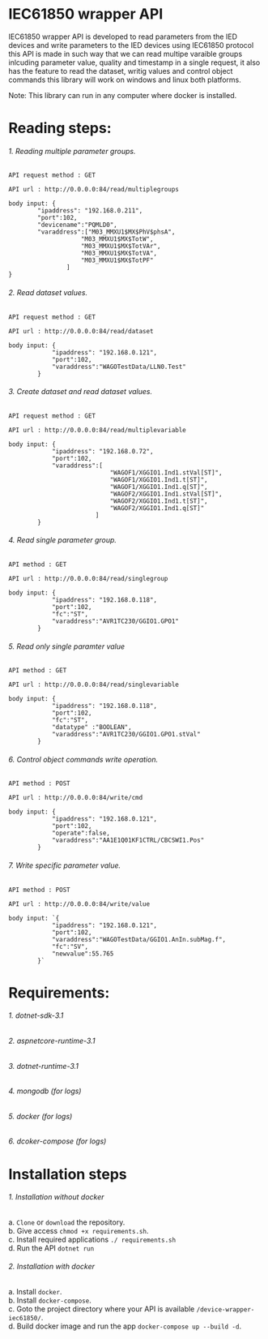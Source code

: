 # IEC61850 wrapper API
IEC61850 wrapper API is developed to read parameters from the IED devices and write parameters to the IED devices using IEC61850 protocol this API is made in such way that we can read multipe varaible groups inlcuding  parameter value, quality and timestamp in a single request, it also has the feature to read the dataset, writig values and control object commands this library will work on windows and linux both platforms. <br />

Note: This library can run in any computer where docker is installed. 

# Reading steps:
###### 1. Reading multiple parameter groups. <br />

    API request method : GET

    API url : http://0.0.0.0:84/read/multiplegroups

    body input: {
            "ipaddress": "192.168.0.211",
            "port":102,
            "devicename":"PQMLD0",
            "varaddress":["M03_MMXU1$MX$PhV$phsA",
                        "M03_MMXU1$MX$TotW",
                        "M03_MMXU1$MX$TotVAr",
                        "M03_MMXU1$MX$TotVA",
                        "M03_MMXU1$MX$TotPF"
                    ]   
    }

###### 2. Read dataset values. <br />

    API request method : GET

    API url : http://0.0.0.0:84/read/dataset

    body input: {
                "ipaddress": "192.168.0.121",
                "port":102,
                "varaddress":"WAGOTestData/LLN0.Test"
            }

###### 3. Create dataset and read dataset values. <br />
    
    API request method : GET

    API url : http://0.0.0.0:84/read/multiplevariable

    body input: {
                "ipaddress": "192.168.0.72",
                "port":102,
                "varaddress":[
                                "WAGOF1/XGGIO1.Ind1.stVal[ST]",
                                "WAGOF1/XGGIO1.Ind1.t[ST]",
                                "WAGOF1/XGGIO1.Ind1.q[ST]",
                                "WAGOF2/XGGIO1.Ind1.stVal[ST]",
                                "WAGOF2/XGGIO1.Ind1.t[ST]",
                                "WAGOF2/XGGIO1.Ind1.q[ST]"
                            ]
            }
###### 4. Read single parameter group. <br /> 

    API method : GET

    API url : http://0.0.0.0:84/read/singlegroup

    body input: {
                "ipaddress": "192.168.0.118",
                "port":102,
                "fc":"ST",
                "varaddress":"AVR1TC230/GGIO1.GPO1"
            }

###### 5. Read only single paramter value <br />

    API method : GET

    API url : http://0.0.0.0:84/read/singlevariable

    body input: {
                "ipaddress": "192.168.0.118",
                "port":102,
                "fc":"ST",
                "datatype" :"BOOLEAN",
                "varaddress":"AVR1TC230/GGIO1.GPO1.stVal"
            }

###### 6. Control object commands write operation. <br />

    API method : POST

    API url : http://0.0.0.0:84/write/cmd

    body input: {
                "ipaddress": "192.168.0.121",
                "port":102,
                "operate":false,
                "varaddress":"AA1E1Q01KF1CTRL/CBCSWI1.Pos"
            }

###### 7. Write specific parameter value.  <br />

    API method : POST

    API url : http://0.0.0.0:84/write/value

    body input: `{
                "ipaddress": "192.168.0.121",
                "port":102,
                "varaddress":"WAGOTestData/GGIO1.AnIn.subMag.f",
                "fc":"SV",
                "newvalue":55.765
            }`

# Requirements:
###### 1. dotnet-sdk-3.1
###### 2. aspnetcore-runtime-3.1
###### 3. dotnet-runtime-3.1
###### 4. mongodb (for logs)
###### 5. docker (for logs)
###### 6. dcoker-compose (for logs)


# Installation steps 

###### 1. Installation without docker
a. `Clone` or `download` the repository. <br />
b. Give access `chmod +x requirements.sh`. <br />
c. Install required applications `./ requirements.sh` <br />
d. Run the API `dotnet run` <br />

###### 2. Installation with docker 
a. Install `docker`. <br />
b. Install `docker-compose`. <br />
c. Goto the project directory where your API is available `/device-wrapper-iec61850/`. <br />
d. Build docker image and run the app `docker-compose up --build -d`. <br />
